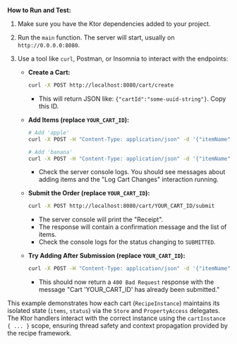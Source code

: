 **How to Run and Test:**

1.  Make sure you have the Ktor dependencies added to your project.
2.  Run the `main` function. The server will start, usually on `http://0.0.0.0:8080`.
3.  Use a tool like `curl`, Postman, or Insomnia to interact with the endpoints:

    *   **Create a Cart:**
        ```bash
        curl -X POST http://localhost:8080/cart/create
        ```
        *   This will return JSON like: `{"cartId":"some-uuid-string"}`. Copy this ID.

    *   **Add Items (replace `YOUR_CART_ID`):**
        ```bash
        # Add 'apple'
        curl -X POST -H "Content-Type: application/json" -d '{"itemName": "apple"}' http://localhost:8080/cart/YOUR_CART_ID/add

        # Add 'banana'
        curl -X POST -H "Content-Type: application/json" -d '{"itemName": "banana"}' http://localhost:8080/cart/YOUR_CART_ID/add
        ```
        *   Check the server console logs. You should see messages about adding items and the "Log Cart Changes" interaction running.

    *   **Submit the Order (replace `YOUR_CART_ID`):**
        ```bash
        curl -X POST http://localhost:8080/cart/YOUR_CART_ID/submit
        ```
        *   The server console will print the "Receipt".
        *   The response will contain a confirmation message and the list of items.
        *   Check the console logs for the status changing to `SUBMITTED`.

    *   **Try Adding After Submission (replace `YOUR_CART_ID`):**
        ```bash
        curl -X POST -H "Content-Type: application/json" -d '{"itemName": "orange"}' http://localhost:8080/cart/YOUR_CART_ID/add
        ```
        *   This should now return a `400 Bad Request` response with the message "Cart 'YOUR_CART_ID' has already been submitted."

This example demonstrates how each cart (`RecipeInstance`) maintains its isolated state (`items`, `status`) via the `Store` and `PropertyAccess` delegates. The Ktor handlers interact with the correct instance using the `cartInstance { ... }` scope, ensuring thread safety and context propagation provided by the recipe framework.